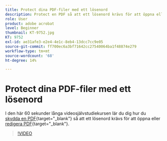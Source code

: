 ```yaml
---
title: Protect dina PDF-filer med ett lösenord
description: Protect en PDF så att ett lösenord krävs för att öppna eller redigera PDF
role: User
product: adobe acrobat
level: Beginner
thumbnail: KT-9752.jpg
KT: 9752
exl-id: ae31afe3-e2e4-4e1c-8eb4-13dcc7cc9e05
source-git-commit: ff700ec6a3bf71642cc27540064ba1f48874e279
workflow-type: tm+mt
source-wordcount: '68'
ht-degree: 14%

---
```


# Protect dina PDF-filer med ett lösenord

I den här 60 sekunder långa videosjälvstudiekursen lär du dig hur du [skydda en PDF](https://www.adobe.com/se/acrobat/online/password-protect-pdf.html){target=&quot;_blank&quot;} så att ett lösenord krävs för att öppna eller [redigera PDF](https://www.adobe.com/sv/acrobat/online/pdf-editor.html){target=&quot;_blank&quot;}.

>[!VIDEO](https://video.tv.adobe.com/v/340075?hidetitle=true)
